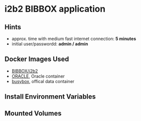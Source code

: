 # i2b2 BIBBOX application

## Hints
* approx. time with medium fast internet connection: **5 minutes**
* initial user/passwordd: **admin / admin**


## Docker Images Used
 * [BIBBOX/i2b2](https://hub.docker.com/r/bibbox/i2b2/) 
 * [ORACLE](wnameless/oracle-xe-11g), Oracle container
 * [busybox](https://hub.docker.com/_/busybox/), offical data container
 
## Install Environment Variables

## Mounted Volumes

